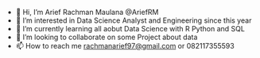 - 👋 Hi, I’m Arief Rachman Maulana @AriefRM
- 👀 I’m interested in Data Science Analyst and Engineering since this year
- 🌱 I’m currently learning all aobut Data Science with R Python and SQL
- 💞️ I’m looking to collaborate on some Project about data
- 📫 How to reach me rachmanarief97@gmail.com or 082117355593

<!---
AriefRM/AriefRM is a ✨ special ✨ repository because its `README.md` (this file) appears on your GitHub profile.
You can click the Preview link to take a look at your changes.
--->

